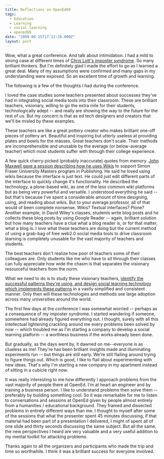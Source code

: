 ```yaml
---
title: Reflections on OpenEd09
tags:
  - Education
  - Learning
  - social learning
  - opened09
date: "2009-08-25T17:12:26.000Z"
layout: post
---
```


Wow, what a great conference. And talk about intimidation. I had a mild to strong case at different times of [Chris Lott's imposter syndrome][0]. So many brilliant thinkers. But I'm definitely glad I made the effort to go as I learned a great deal. Many of my assumptions were confirmed and many gaps in my understanding were exposed. So an excellent time of growth and learning.  

  

The following is a few of the thoughts I had during the conference.  

  

I loved the case studies some teachers presented about successes they've had in integrating social media tools into their classroom. These are brilliant teachers, visionary, willing to go the extra mile for their students, technologically adept -- and really are showing the way to the future for the rest of us. But my concern is that as ed tech designers and creators that we'll be misled by these examples.  

  

These teachers are like a great pottery creator who makes brilliant one-off pieces of pottery art. Beautiful and inspiring but utterly useless at providing plates and bowls for the masses. Great teachers don't scale. Their methods are incomprehensible and unusable by the average (or below-average teacher) which most students suffer with through their college experience.  

  

A few quick cherry-picked (probably inaccurate) quotes from memory. [John Maxwell gave a session describing how he uses Wikis][1] to support Simon Fraser University Masters program in Publishing. He said he loved using wikis because the interface is just text. He could just edit different parts of the interface to quickly change it's functionality. He described the technology, a plone-based wiki, as one of the less common wiki platforms but as being very powerful and versatile. I understood everything he said -- but that's because I've spent a considerable amount of time designing, using, and reading about wikis. But to your average professor, all of that would of been complete nonsense. Wikis? Textual interfaces? Plone? Another example, in David Wiley's classes, students write blog posts and he collects these blog posts by using Google Reader -- again, brilliant solution but how many teachers have a clue what a blog reader is, or for that matter, what a blog is. I love what these teachers are doing but the current method of using a grab-bag of free web2.0 social media tools to drive classroom learning is completely unusable for the vast majority of teachers and students.   

  

The best teachers don't realize how poor of teachers some of their colleagues are. Only students like me who have to sit through their classes can fully appreciate how wide the chasm is that separates the visionary resourceful teachers from the norm.  

  

What we need to do is to study these visionary teachers, [identify the successful patterns they're using, and design social learning technology which implements these patterns][2] in a vastly simplified and consistent manner. Only then will these technologies and methods see large adoption across many universities around the world.  

  

The first few days at the conference I was somewhat worried -- perhaps as a consequence of my imposter syndrome. I started wandering if someone, somewhere had already figured everything out. I thought, surely with all this intellectual lightening crackling around me every problems been solved by now -- which troubled me as I'm starting a company to develop a social learning platform -- a worthless business if the works already been done.   

  

But gradually, as the days went by, it dawned on me--everyone is as clueless as me! They're has been brilliant insights made and illuminating experiments run -- but things are still early. We're still flailing around trying to figure things out. Which is good, I like to flail about experimenting with new ideas. That's why I'm starting a new company in my apartment instead of sitting in a cubicle right now.  

  

It was really interesting to me how differently I approach problems from the vast majority of people there at OpenEd. I'm at heart an engineer and by training a business person. I like to understand problems then solve them -- preferably by building something cool. So it was remarkable for me to listen to conversations and sessions at OpenEd given by people almost entirely from a humanities / educational background. They framed and dissected problems in entirely different ways than me. I thought to myself after some of the sessions that what the presenter spent 45 minutes discussing, if that material had been part of a presentation I delivered, I might of spent all of one slide and thirty seconds discussing the same subject. But all the same, the new perspectives I heard are very valuable and a very useful addition to my mental toolkit for attacking problems.  

  

Thanks again to all the organizers and participants who made the trip and time so worthwhile. I think it was a brilliant success for everyone involved.

[0]: http://www.darcynorman.net/2009/08/20/on-the-open-education-experience/#comment-195623
[1]: http://openedconference.org/archives/549
[2]: /presentation-opened-2009